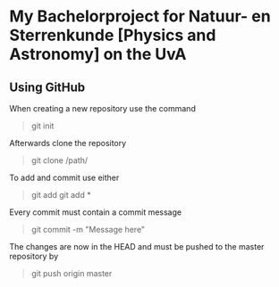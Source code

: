 # My Bachelorproject for Natuur- en Sterrenkunde [Physics and Astronomy] on the UvA

## Using GitHub
When creating a new repository use the command

> git init

Afterwards clone the repository

> git clone /path/



To add and commit use either
 
> git add <filename>
> git add *

Every commit must contain a commit message

> git commit -m "Message here"


The changes are now in the HEAD and must be pushed to the master repository by

> git push origin master



